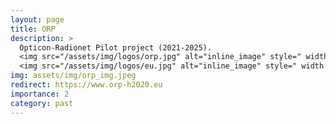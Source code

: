 ```yaml
---
layout: page
title: ORP
description: >
  Opticon-Radionet Pilot project (2021-2025).
  <img src="/assets/img/logos/orp.jpg" alt="inline_image" style=" width: auto; height: auto; max-width: 2.5em; max-height: 1.5em; margin-top: 0.3em;" class="img-fluid rounded">
  <img src="/assets/img/logos/eu.jpg" alt="inline_image" style=" width: auto; height: auto; max-width: 2.5em; max-height: 1.5em; margin-top: 0.3em;" class="img-fluid rounded">
img: assets/img/orp_img.jpeg
redirect: https://www.orp-h2020.eu
importance: 2
category: past
---
```

